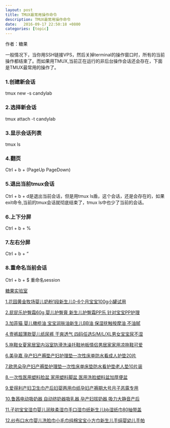 ```yaml
---
layout: post
title: TMUX最常用操作命令
description: TMUX最常用操作命令
date:   2016-09-17 22:50:18 +0800 
categories: [topic]
---
```

作者：糖果


一般情况下，当你用SSH链接VPS，然后关掉terminal的操作窗口时，所有的当前操作都结束了。而如果用TMUX,当前正在运行的非后台操作会话还会存在，下面是TMUX最常用的操作了。


### 1.创建新会话

tmux new -s  candylab


### 2.选择新会话

tmux attach -t  candylab

### 3.显示会话列表

tmux ls


### 4.翻页

Ctrl + b + (PageUp PageDown)

### 5.退出当前tmux会话

Ctrl + b + d是退出当前会话，但是用tmux ls盾，这个会话，还是会存在的，如果exit命令,当前的tmux会话就彻底结束了，tmux ls中也少了当前的会话。

### 6.上下分屏

Ctrl + b + %

### 7.左右分屏

Ctrl + b + “

### 8.重命名当前会话

Ctrl + b + $ 重命名session



[糖果实验室](http://www.lua.ren)

[1.花园黄金牧场婴儿奶粉1段新生儿0-6个月宝宝100g小罐试用](https://s.click.taobao.com/t?e=m%3D2%26s%3D9R5LuhQL4HUcQipKwQzePOeEDrYVVa64K7Vc7tFgwiHjf2vlNIV67mgi%2BnJLuOfgJYccVKkURIiz5I784nBl8jLLwx8QbnBwtxfQAOZzdNCfq5q18HlzYetupn4o8uMLmI09YSSDvba93JLigH0bfpcXFDvZe1Paxg5p7bh%2BFbQ%3D&pvid=10_1.12.93.68_20226_1490625770232)


[2.屁屁乐护臀霜60g 婴儿护臀膏 新生儿护臀霜PP乐 针对宝宝PP护理](https://s.click.taobao.com/t?e=m%3D2%26s%3DnaLQzDFq7d0cQipKwQzePOeEDrYVVa64K7Vc7tFgwiHjf2vlNIV67nEz16zKFXSi5jVt69nCuKez5I784nBl8jLLwx8QbnBwtxfQAOZzdNAxN8CGcJSfc6EkGCtvSd4tlrfKbc84rle1028%2Bpb%2BhatEZW%2Fr0zxRKomfkDJRs%2BhU%3D&pvid=10_1.12.93.68_9529_1490626107132)


[3.加菲猫 婴儿橄榄油 宝宝润肤油新生儿BB油 保湿抚触按摩油 不油腻](https://s.click.taobao.com/t?e=m%3D2%26s%3DlvrdV8vSOo8cQipKwQzePOeEDrYVVa64K7Vc7tFgwiHjf2vlNIV67sNeoz7XddumtTN3K9waqqiz5I784nBl8jLLwx8QbnBwtxfQAOZzdNCKatiZbOe%2BGuKwRuKt4HdxlrfKbc84rle0fB4BPgmS%2FGO6R%2F7n4knBomfkDJRs%2BhU%3D&pvid=10_1.12.93.68_11008_1490626203870)


[4.壹裤超薄款婴儿纸尿裤 干爽透气 四码任选S/M/L/XL男女宝宝尿不湿](https://s.click.taobao.com/t?e=m%3D2%26s%3DynU%2FnQCucZ0cQipKwQzePOeEDrYVVa64K7Vc7tFgwiHjf2vlNIV67sNeoz7XddumwSB8%2FImevICz5I784nBl8jLLwx8QbnBwtxfQAOZzdNCfq5q18HlzYagMGlsrHhT6XHfenomYtn66aDdSyvNcZwq6ybUm5U7rxg5p7bh%2BFbQ%3D&pvid=10_1.12.93.68_574_1490626261779)

[5.拖鞋女夏家居室内浴室防滑洗澡托鞋地板情侣男居家家用凉拖鞋可爱](https://s.click.taobao.com/t?e=m%3D2%26s%3DgEg05UgByMQcQipKwQzePOeEDrYVVa64LKpWJ%2Bin0XLjf2vlNIV67kf5ZZGS7f7Py4nB2TbTLwKz5I784nBl8jLLwx8QbnBwtxfQAOZzdNCfq5q18HlzYRUGe5XNDylrlrfKbc84rlfRe42%2FWFletMD4uWdVPnmMomfkDJRs%2BhU%3D&pvid=10_1.12.93.68_1193_1490626336103)


[6.美孕嘉 孕产妇产褥垫产妇护理垫一次性床单防水看成人护垫20片](https://s.click.taobao.com/t?e=m%3D2%26s%3Dz1aPthXttNMcQipKwQzePOeEDrYVVa64K7Vc7tFgwiHjf2vlNIV67lSy0crHSKe9P9LlJoUu0c6z5I784nBl8jLLwx8QbnBwtxfQAOZzdNAy32k81CduW6mGautWjuU3yFtYwGoPP9DD1jOJu%2FK015krlIyr52SDxg5p7bh%2BFbQ%3D&pvid=10_1.12.93.68_12369_1490626475165)


[7.欧思朵孕产妇产褥垫护理垫一次性床单床垫防水看护垫老人垫10片装](https://s.click.taobao.com/t?e=m%3D2%26s%3D9KNAC4iV0VAcQipKwQzePOeEDrYVVa64K7Vc7tFgwiHjf2vlNIV67ki01FTDpz%2BLHBMajAjK1gCz5I784nBl8jLLwx8QbnBwtxfQAOZzdNCfq5q18HlzYULqytJwxY4%2Bojnrj8ZM0tED7IUc1UQe2J3EgBgAUHDkxg5p7bh%2BFbQ%3D&pvid=10_1.12.93.68_9434_1490626546077)


[8.一次性医用塑料脸盆 家用塑料脚盆 医用洗脸塑料盆加厚便盆](https://s.click.taobao.com/t?e=m%3D2%26s%3DmWD19h1N9GkcQipKwQzePOeEDrYVVa64LKpWJ%2Bin0XLjf2vlNIV67jdquY7boSshxT40F5yyh62z5I784nBl8jLLwx8QbnBwtxfQAOZzdNCfq5q18HlzYa5wOHiEhUm3mI09YSSDvbapuNgVd1biyuLhvO8NVmtKxg5p7bh%2BFbQ%3D&pvid=10_1.12.93.68_9598_1490626603681)


[9.爱得利产妇卫生巾产后妇婴两用巾纸孕妇产褥期大号月子恶露专用](https://s.click.taobao.com/t?e=m%3D2%26s%3DCukboVrVsDYcQipKwQzePOeEDrYVVa64K7Vc7tFgwiHjf2vlNIV67jdquY7boSshwg1qdhPjl1Sz5I784nBl8jLLwx8QbnBwtxfQAOZzdNBJHyMAePrawa1zgBNGyJkolrfKbc84rleBK3b75kqWAaMGfl5BPiUZomfkDJRs%2BhU%3D&pvid=10_1.12.93.68_1805_1490626663486)

[10.鲁茜电动吸奶器 自动挤奶器吸乳器 孕产妇拔奶器 吸力大静音产后](https://s.click.taobao.com/t?e=m%3D2%26s%3DG752gs1tNUIcQipKwQzePOeEDrYVVa64K7Vc7tFgwiHjf2vlNIV67gPOvbqhXPXM2VSL3ITNpk2z5I784nBl8jLLwx8QbnBwtxfQAOZzdNAy32k81CduW1NMEbEHwwwAXHfenomYtn5WouKEea8HsCS%2FgF1h5sODxg5p7bh%2BFbQ%3D&pvid=10_1.12.93.68_12370_1490626746324)


[11.子初宝宝湿巾婴儿润肤柔湿巾手口湿巾纸新生儿bb湿纸巾80抽带盖](https://s.click.taobao.com/t?e=m%3D2%26s%3Dn2%2FyzoKnwHYcQipKwQzePOeEDrYVVa64K7Vc7tFgwiHjf2vlNIV67jtFkJXzt4Sx18u9BjgaVz6z5I784nBl8jLLwx8QbnBwtxfQAOZzdNAy32k81CduWw%2FxGs26BTLgv2y1yjuHRXyu9wuYh09PgxC01hRv4J1Cxg5p7bh%2BFbQ%3D&pvid=10_1.12.93.68_15670_1490626895191)


[12.纱布口水巾婴儿洗脸巾小毛巾纯棉宝宝小方巾新生儿手绢婴幼儿手帕](https://s.click.taobao.com/t?e=m%3D2%26s%3DwfylkWHOOq4cQipKwQzePOeEDrYVVa64K7Vc7tFgwiHjf2vlNIV67rfNtiPW1HLNNq%2BDna%2F8eQez5I784nBl8jLLwx8QbnBwtxfQAOZzdNAy32k81CduWwfiMj5vVPWXv2y1yjuHRXyR3t%2BDs9DFoJLHbd3ziKKGxg5p7bh%2BFbQ%3D&pvid=10_1.12.93.68_43608_1490626971607)